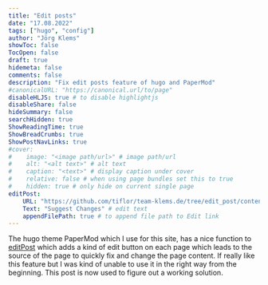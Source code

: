 ```yaml
---
title: "Edit posts"
date: "17.08.2022"
tags: ["hugo", "config"]
author: "Jörg Klems"
showToc: false
TocOpen: false
draft: true
hidemeta: false
comments: false
description: "Fix edit posts feature of hugo and PaperMod"
#canonicalURL: "https://canonical.url/to/page"
disableHLJS: true # to disable highlightjs
disableShare: false
hideSummary: false
searchHidden: true
ShowReadingTime: true
ShowBreadCrumbs: true
ShowPostNavLinks: true
#cover:
#    image: "<image path/url>" # image path/url
#    alt: "<alt text>" # alt text
#    caption: "<text>" # display caption under cover
#    relative: false # when using page bundles set this to true
#    hidden: true # only hide on current single page
editPost:
    URL: "https://github.com/tiflor/team-klems.de/tree/edit_post/content/en/"
    Text: "Suggest Changes" # edit text
    appendFilePath: true # to append file path to Edit link
---
```



The hugo theme PaperMod which I use for this site, has a nice function to [editPost](https://github.com/adityatelange/hugo-PaperMod/wiki/Features#edit-link-for-posts) which adds a kind of edit button on each page which leads to the source of the page to quickly fix and change the page content.
If really like this feature but I was kind of unable to use it in the right way from the beginning.
This post is now used to figure out a working solution.
